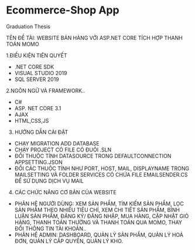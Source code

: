 # Ecommerce-Shop App
Graduation Thesis

TÊN ĐỀ TÀI: WEBSITE BÁN HÀNG VỚI ASP.NET CORE TÍCH HỢP THANH TOÁN MOMO

1.ĐIỀU KIỆN TIÊN QUYẾT

- .NET CORE SDK
- VISUAL STUDIO 2019
- SQL SERVER 2019 

2.NGÔN NGỮ VÀ FRAMEWORK..

- C# 
- ASP. NET CORE 3.1
- AJAX
- HTML,CSS,JS

3. HƯỚNG DẪN CÀI ĐẶT
- CHẠY MIGRATION ADD DATABASE
- CHẠY PROJECT CÓ FILE CÓ ĐUÔI .SLN 
- ĐỔI THUỘC TÍNH DATASOURCE TRONG DEFAULTCONNECTION APPSETTING.JSON
- ĐỔI CÁC THUỘC TÍNH NHƯ PORT, HOST, MAIL, DISPLAYNAME TRONG MAILSETTING VÀ FOLDER SERVICES CÓ CHỨA FILE EMAILSENDER.CS ĐỂ SỬ DỤNG DỊCH VỤ MAIL

4. CÁC CHỨC NĂNG CƠ BẢN CỦA WEBSITE 
- PHÂN HỆ NGƯỜI DÙNG: XEM SẢN PHẨM, TÌM KIẾM SẢN PHẨM, LỌC SẢN PHẨM THEO NHIỀU TIÊU CHÍ, XEM CHI TIẾT SẢN PHẨM, BÌNH LUẬN SẢN PHẨM, ĐĂNG KÝ/ ĐĂNG NHẬP, MUA HÀNG, CẬP NHẬT GIỎ HÀNG, THANH TOÁN THƯỜNG VÀ THANH TOÁN QUA MOMO, THAY ĐỔI THÔNG TIN TÀI KHOẢN..
- PHÂN HỆ ADMIN: DASHBOARD, QUẢN LÝ SẢN PHẨM, QUẢN LÝ HOÁ ĐƠN, QUẢN LÝ CẤP QUYỀN, QUẢN LÝ KHO.
